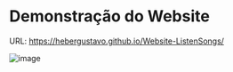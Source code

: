 # Demonstração do Website

URL: https://hebergustavo.github.io/Website-ListenSongs/

![image](https://github.com/heberGustavo/Website-ListenSongs/assets/44476616/03fbab6a-8638-435b-a150-73f7fe35e880)
